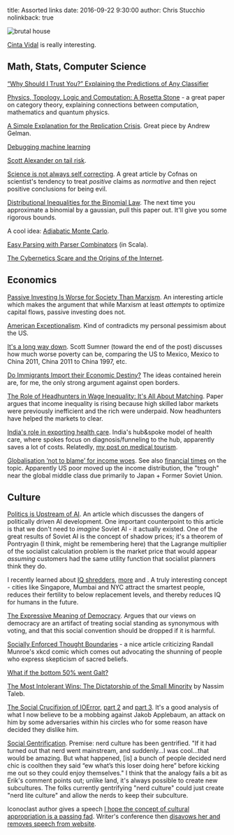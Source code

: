 title: Assorted links
date: 2016-09-22 9:30:00
author: Chris Stucchio
nolinkback: true

![brutal house](/blog_media/2016/assorted_links_sep_22_2016/Brutal-architecture-90x80cm-web-1024x932.jpg)

[Cinta Vidal](http://cintavidal.com/) is really interesting.

## Math, Stats, Computer Science

[“Why Should I Trust You?” Explaining the Predictions of Any Classifier](https://arxiv.org/pdf/1602.04938.pdf)

[Physics, Topology, Logic and Computation: A Rosetta Stone](http://math.ucr.edu/home/baez/rosetta.pdf) - a great paper on category theory, explaining connections between computation, mathematics and quantum physics.

[A Simple Explanation for the Replication Crisis](http://simplystatistics.org/2016/08/24/replication-crisis/). Great piece by Andrew Gelman.

[Debugging machine learning](https://nlpers.blogspot.com/2016/08/debugging-machine-learning.html)

[Scott Alexander on tail risk](http://slatestarcodex.com/2016/08/31/terrorists-vs-chairs-an-outlier-story/).

[Science is not always self correcting](http://www.gwern.net/docs/iq/2015-cofnas.pdf). A great article by Cofnas on scientist's tendency to treat *positive* claims as *normative* and then reject positive conclusions for being evil.

[Distributional Inequalities for the Binomial Law](https://projecteuclid.org/download/pdf_1/euclid.aop/1176995801). The next time you approximate a binomial by a gaussian, pull this paper out. It'll give you some rigorous bounds.

A cool idea: [Adiabatic Monte Carlo](https://arxiv.org/pdf/1405.3489.pdf).

[Easy Parsing with Parser Combinators](http://www.lihaoyi.com/post/EasyParsingwithParserCombinators.html) (in Scala).

[The Cybernetics Scare and the Origins of the Internet](http://balticworlds.com/the-cybernetics-scare-and-the-origins-of-the-internet/).

## Economics

[Passive Investing Is Worse for Society Than Marxism](https://www.bloomberg.com/news/articles/2016-08-23/bernstein-passive-investing-is-worse-for-society-than-marxism). An interesting article which makes the argument that while Marxism at least *attempts* to optimize capital flows, passive investing does not.

[American Exceptionalism](http://greyenlightenment.com/american-exceptionalism-8189/). Kind of contradicts my personal pessimism about the US.

[It's a long way down](http://www.themoneyillusion.com/?p=10259). Scott Sumner (toward the end of the post) discusses how much worse poverty can be, comparing the US to Mexico, Mexico to China 2011, China 2011 to China 1997, etc.

[Do Immigrants Import their Economic Destiny?](http://evonomics.com/do-immigrants-import-their-economic-destiny-garrett-jones/) The ideas contained herein are, for me, the only strong argument against open borders.

[The Role of Headhunters in Wage Inequality: It's All About Matching](https://editorialexpress.com/cgi-bin/conference/download.cgi?db_name=EEAESEM2016&paper_id=1093). Paper argues that income inequality is rising because high skilled labor markets were previously inefficient and the rich were underpaid. Now headhunters have helped the markets to clear.

[India's role in exporting health care](https://hbr.org/2013/11/delivering-world-class-health-care-affordably). India's hub&spoke model of health care, where spokes focus on diagnosis/funneling to the hub, apparently saves a lot of costs. Relatedly, [my post on medical tourism](https://www.chrisstucchio.com/blog/2015/medical_tourism.html).

[Globalisation ‘not to blame’ for income woes](http://www.resolutionfoundation.org/publications/examining-an-elephant-globalisation-and-the-lower-middle-class-of-the-rich-world/). See also [financial times](http://www.ft.com/cms/s/2/93f2d4ba-7901-11e6-97ae-647294649b28.html?siteedition=intl) on the topic. Apparently US poor moved up the income distribution, the "trough" near the global middle class due primarily to Japan + Former Soviet Union.

## Culture

[Politics is Upstream of AI](http://thefutureprimaeval.net/politics-is-upstream-of-ai/). An article which discusses the dangers of politically driven AI development. One important counterpoint to this article is that we don't need to *imagine* Soviet AI - it actually existed. One of the great results of Soviet AI is the concept of shadow prices; it's a theorem of Pontryagin (I think, might be remembering here) that the Lagrange multiplier of the socialist calculation problem is the market price that would appear *assuming* customers had the same utility function that socialist planners think they do.

I recently learned about [IQ shredders](http://www.xenosystems.net/iq-shredders/), [more](https://bloodyshovel.wordpress.com/2013/03/26/lee-kuan-yew-drains-your-brains-for-short-term-gain/) and . A truly interesting concept - cities like Singapore, Mumbai and NYC attract the smartest people, reduces their fertility to below replacement levels, and thereby reduces IQ for humans in the future.

[The Expressive Meaning of Democracy](http://bleedingheartlibertarians.com/2016/09/expressive-meaning-democracy-plus-philosophers-enamored-semiotic-arguments/). Argues that our views on democracy are an artifact of treating social standing as synonymous with voting, and that this social convention should be dropped if it is harmful.

[Socially Enforced Thought Boundaries](https://carcinisation.com/2014/10/02/socially-enforced-thought-boundaries/) - a nice article criticizing Randall Munroe's xkcd comic which comes out advocating the shunning of people who express skepticism of sacred beliefs.

[What if the bottom 50% went Galt?](http://thefutureprimaeval.net/the-dark-side-of-the-weak-galt-hypothesis/)

[The Most Intolerant Wins: The Dictatorship of the Small Minority](https://medium.com/@nntaled/the-most-intolerant-wins-the-dictatorship-of-the-small-minority-3f1f83ce4e15#.bqg1659rq) by Nassim Taleb.

[The Social Crucifixion of IOError](https://contraspin.co.nz/the-weaponising-of-social-pt1-the-crucifixion-of-ioerror/), [part 2](https://contraspin.co.nz/the-weaponising-of-social-pt-2-stomping-on-ioerrors-grave/) and [part 3](https://contraspin.co.nz/the-weaponising-of-social-part-3-the-resurrection-of-ioerror/). It's a good analysis of what I now believe to be a mobbing against Jakob Applebaum, an attack on him by some adversaries within his circles who for some reason have decided they dislike him.

[Social Gentrification](https://status451.com/2016/09/15/social-gentrification/). Premise: nerd culture has been gentrified. "If it had turned out that nerd went mainstream, and suddenly...I was cool...that would be amazing. But what happened, [is] a bunch of people decided nerd chic is coolthen they said “ew what’s this loser doing here” before kicking me out so they could enjoy themselves." I think that the analogy fails a bit as Erik's comment points out; unlike land, it's always possible to create new subcultures. The folks currently gentrifying "nerd culture" could just create "nerd lite culture" and allow the nerds to keep their subculture.

Iconoclast author gives a speech [I hope the concept of cultural appropriation is a passing fad](https://www.theguardian.com/commentisfree/2016/sep/13/lionel-shrivers-full-speech-i-hope-the-concept-of-cultural-appropriation-is-a-passing-fad). Writer's conference then [disavows her and removes speech from website](http://www.telegraph.co.uk/news/2016/09/13/lionel-shriver-sparks-censorship-row-in-australia-after-criticis/).
